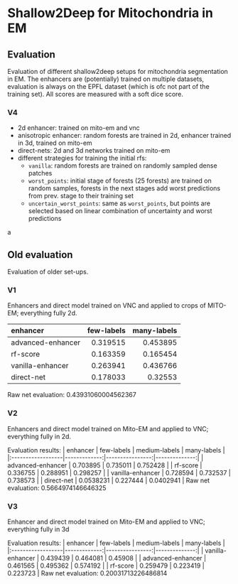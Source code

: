 # Shallow2Deep for Mitochondria in EM

## Evaluation

Evaluation of different shallow2deep setups for mitochondria segmentation in EM.
The enhancers are (potentially) trained on multiple datasets, evaluation is always on the EPFL dataset (which is ofc not part of the training set).
All scores are measured with a soft dice score.


### V4

- 2d enhancer: trained on mito-em and vnc
- anisotropic enhancer: random forests are trained in 2d, enhancer trained in 3d, trained on mito-em
- direct-nets: 2d and 3d networks trained on mito-em
- different strategies for training the initial rfs:
    - `vanilla`: random forests are trained on randomly sampled dense patches
    - `worst_points`: initial stage of forests (25 forests) are trained on random samples, forests in the next stages add worst predictions from prev. stage to their training set
    - `uncertain_worst_points`: same as `worst_points`, but points are selected based on linear combination of uncertainty and worst predictions

a


## Old evaluation

Evaluation of older set-ups.

### V1

Enhancers and direct model trained on VNC and applied to crops of MITO-EM; everything fully 2d.

| enhancer          |   few-labels |   many-labels |
|:------------------|-------------:|--------------:|
| advanced-enhancer |     0.319515 |      0.453895 |
| rf-score          |     0.163359 |      0.165454 |
| vanilla-enhancer  |     0.263941 |      0.436766 |
| direct-net        |     0.178033 |      0.32553  |
Raw net evaluation: 0.43931060004562367

### V2

Enhancers and direct model trained on Mito-EM and applied to VNC; everything fully in 2d.

Evaluation results:
| enhancer          |   few-labels |   medium-labels |   many-labels |
|:------------------|-------------:|----------------:|--------------:|
| advanced-enhancer |    0.703895  |        0.735011 |     0.752428  |
| rf-score          |    0.336755  |        0.288951 |     0.298257  |
| vanilla-enhancer  |    0.728594  |        0.732537 |     0.738573  |
| direct-net        |    0.0538231 |        0.227444 |     0.0402941 |
Raw net evaluation: 0.5664974146646325


### V3

Enhancer and direct model trained on Mito-EM and applied to VNC; everything fully in 3d

Evaluation results:
| enhancer          |   few-labels |   medium-labels |   many-labels |
|:------------------|-------------:|----------------:|--------------:|
| vanilla-enhancer  |     0.439439 |        0.464081 |      0.45908  |
| advanced-enhancer |     0.461565 |        0.495362 |      0.574192 |
| rf-score          |     0.259479 |        0.223419 |      0.223723 |
Raw net evaluation: 0.20031713226486814
